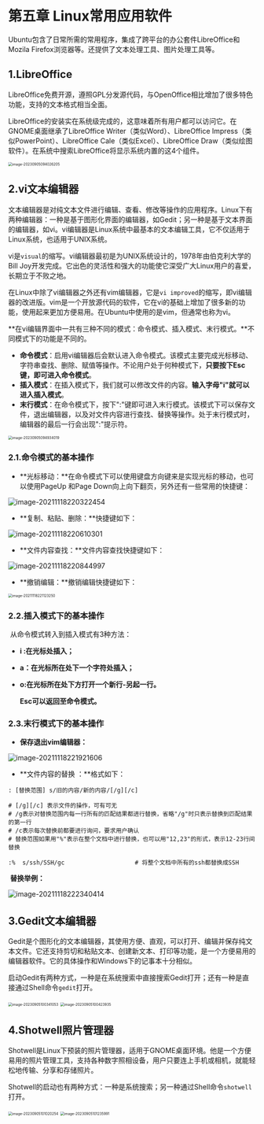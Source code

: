 # 第五章  Linux常用应用软件

​		Ubuntu包含了日常所需的常用程序，集成了跨平台的办公套件LibreOffice和Mozila Firefox浏览器等。还提供了文本处理工具、图片处理工具等。



## 1.LibreOffice

​	LibreOffice免费开源，遵照GPL分发源代码，与OpenOffice相比增加了很多特色功能，支持的文本格式相当全面。

​	LibreOffice的安装实在系统级完成的，这意味着所有用户都可以访问它。在GNOME桌面继承了LibreOffice Writer（类似Word）、LibreOffice Impress（类似PowerPoint）、LibreOffice Cale（类似Excel）、LibreOffice Draw（类似绘图软件）。在系统中搜索LibreOffice将显示系统内置的这4个组件。

<img src="C:/Users/HP/AppData/Roaming/Typora/typora-user-images/image-20230905094026205.png" alt="image-20230905094026205" style="zoom:50%;" />



## 2.vi文本编辑器

​	文本编辑器是对纯文本文件进行编辑、查看、修改等操作的应用程序。Linux下有两种编辑器：一种是基于图形化界面的编辑器，如Gedit；另一种是基于文本界面的编辑器，如vi。vi编辑器是Linux系统中最基本的文本编辑工具，它不仅适用于Linux系统，也适用于UNIX系统。

​	vi是`visual`的缩写。vi编辑器最初是为UNIX系统设计的，1978年由伯克利大学的Bill Joy开发完成。它出色的灵活性和强大的功能使它深受广大Linux用户的喜爱，长期立于不败之地。

​	在Linux中除了vi编辑器之外还有vim编辑器，它是`vi improved`的缩写，即vi编辑器的改进版。vim是一个开放源代码的软件，它在vi的基础上增加了很多新的功能，使用起来更加方便易用。在Ubuntu中使用的是vim，但通常也称为vi。

​	**在vi编辑界面中一共有三种不同的模式：命令模式、插入模式、末行模式。**不同模式下的功能是不同的。

- **命令模式**：启用vi编辑器后会默认进入命令模式。该模式主要完成光标移动、字符串查找、删除、赋值等操作。不论用户处于何种模式下，**只要按下Esc键，即可进入命令模式**。
- **插入模式**：在插入模式下，我们就可以修改文件的内容。**输入字母"i"就可以进入插入模式**。
- **末行模式**：在命令模式下，按下":"键即可进入末行模式。该模式下可以保存文件，退出编辑器，以及对文件内容进行查找、替换等操作。处于末行模式时，编辑器的最后一行会出现":"提示符。

<img src="C:/Users/HP/AppData/Roaming/Typora/typora-user-images/image-20230905094934019.png" alt="image-20230905094934019" style="zoom:50%;" />

### 2.1.命令模式的基本操作

- **光标移动：**在命令模式下可以使用键盘方向键来是实现光标的移动，也可以使用PageUp 和Page Down向上向下翻页，另外还有一些常用的快捷键：

![image-20211118220322454](https://gitee.com/zou_tangrui/note-pic/raw/master/img/202302171655479.png)

- **复制、粘贴、删除：**快捷键如下：

![image-20211118220610301](https://gitee.com/zou_tangrui/note-pic/raw/master/img/202302171655480.png)

- **文件内容查找：**文件内容查找快捷键如下：

![image-20211118220844997](https://gitee.com/zou_tangrui/note-pic/raw/master/img/202302171655481.png)

- **撤销编辑：**撤销编辑快捷键如下：

<img src="https://gitee.com/zou_tangrui/note-pic/raw/master/img/202302171655482.png" alt="image-20211118221123250" style="zoom:50%;" />

### 2.2.插入模式下的基本操作

​	从命令模式转入到插入模式有3种方法：

- **i :在光标处插入；**

- **a：在光标所在处下一个字符处插入；**

- **o:在光标所在处下方打开一个新行-另起一行。**

  **Esc可以返回至命令模式。**



### 2.3.末行模式下的基本操作

- **保存退出vim编辑器：**

![image-20211118221921606](https://gitee.com/zou_tangrui/note-pic/raw/master/img/202302171655483.png)

- **文件内容的替换 ：**格式如下：

```shell
: [替换范围] s/旧的内容/新的内容/[/g][/c]

# [/g][/c] 表示文件的操作，可有可无
# /g表示对替换范围内每一行所有的匹配结果都进行替换，省略"/g"时只表示替换到匹配结果的第一行
# /c表示每次替换前都要进行询问，要求用户确认
# 替换范围如果用"%"表示在整个文档中进行替换，也可以用"12,23"的形式，表示12-23行间替换
```

```shell
:%  s/ssh/SSH/gc					# 将整个文档中所有的ssh都替换成SSH
```

​	**替换举例：**

![image-20211118222340414](https://gitee.com/zou_tangrui/note-pic/raw/master/img/202302171655484.png)



## 3.Gedit文本编辑器

​	Gedit是个图形化的文本编辑器，其使用方便、直观，可以打开、编辑并保存纯文本文件。它还支持剪切和粘贴文本、创建新文本、打印等功能，是一个方便易用的编辑器软件。它的具体操作和Windows下的记事本十分相似。

​	启动Gedit有两种方式，一种是在系统搜索中直接搜索Gedit打开；还有一种是直接通过Shell命令`gedit`打开。

<img src="C:/Users/HP/AppData/Roaming/Typora/typora-user-images/image-20230905100341053.png" alt="image-20230905100341053" style="zoom:50%;" />

<img src="C:/Users/HP/AppData/Roaming/Typora/typora-user-images/image-20230905100423935.png" alt="image-20230905100423935" style="zoom:50%;" />



## 4.Shotwell照片管理器

​	Shotwell是Linux下预装的照片管理器，适用于GNOME桌面环境。他是一个方便易用的照片管理工具，支持各种数字照相设备，用户只要连上手机或相机，就能轻松地传输、分享和存储照片。

​	Shotwell的启动也有两种方式：一种是系统搜索；另一种通过Shell命令`shotwell`打开。

<img src="C:/Users/HP/AppData/Roaming/Typora/typora-user-images/image-20230905101020254.png" alt="image-20230905101020254" style="zoom:50%;" />

<img src="C:/Users/HP/AppData/Roaming/Typora/typora-user-images/image-20230905101235991.png" alt="image-20230905101235991" style="zoom:50%;" />


